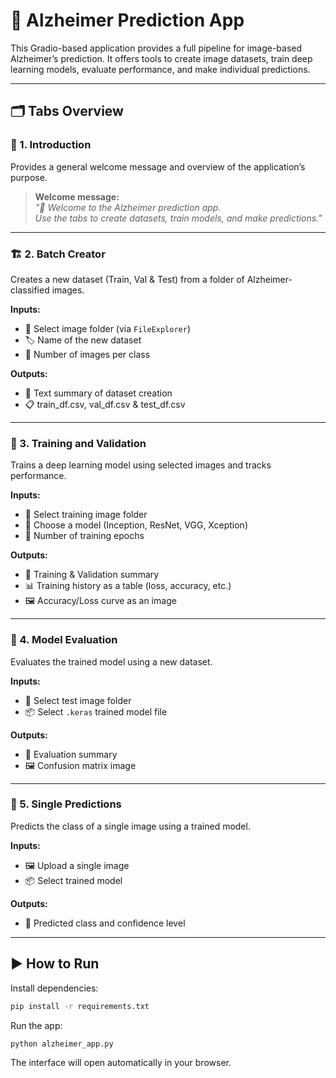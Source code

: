 # 🧠 Alzheimer Prediction App

This Gradio-based application provides a full pipeline for image-based Alzheimer’s prediction. It offers tools to create image datasets, train deep learning models, evaluate performance, and make individual predictions.

---

## 🗂️ Tabs Overview

### 📌 1. Introduction

Provides a general welcome message and overview of the application’s purpose.

> **Welcome message:**  
> _"🧠 Welcome to the Alzheimer prediction app.  
> Use the tabs to create datasets, train models, and make predictions."_

---

### 🏗️ 2. Batch Creator

Creates a new dataset (Train, Val & Test) from a folder of Alzheimer-classified images.

**Inputs:**
- 📁 Select image folder (via `FileExplorer`)
- 🏷️ Name of the new dataset
- 🔢 Number of images per class

**Outputs:**
- 📄 Text summary of dataset creation
- 📋 train_df.csv, val_df.csv & test_df.csv

---

### 🧪 3. Training and Validation

Trains a deep learning model using selected images and tracks performance.

**Inputs:**
- 📁 Select training image folder
- 🧠 Choose a model (Inception, ResNet, VGG, Xception)
- 🔁 Number of training epochs

**Outputs:**
- 📄 Training & Validation summary
- 📊 Training history as a table (loss, accuracy, etc.)
- 🖼️ Accuracy/Loss curve as an image

---

### 🧾 4. Model Evaluation

Evaluates the trained model using a new dataset.

**Inputs:**
- 📁 Select test image folder
- 📦 Select `.keras` trained model file

**Outputs:**
- 📄 Evaluation summary
- 🖼️ Confusion matrix image

---

### 🧍 5. Single Predictions

Predicts the class of a single image using a trained model.

**Inputs:**
- 🖼️ Upload a single image
- 📦 Select trained model

**Outputs:**
- 📄 Predicted class and confidence level

---

## ▶️ How to Run

Install dependencies:

```bash
pip install -r requirements.txt
```

Run the app:

```bash
python alzheimer_app.py
```

The interface will open automatically in your browser.